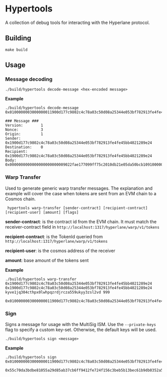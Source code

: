# Hypertools

A collection of debug tools for interacting with the Hyperlane protocol.

## Building

```shell
make build 
```

## Usage

### Message decoding

```shell
./build/hypertools decode-message <hex-encoded message>
```

**Example**

```shell
./build/hypertools decode-message 0x0100000003000000011900d177c9802c4c78a03c50d08a25344e053bf782913fe4fe45bb4021289e24000000001900d177c9802c4c78a03c50d08a25344e053bf782913fe4fe45bb4021289e240000000000000000000000009022fae177099ff75c2010db21e05da50bcb109100000000000000000000000000000000000000000000000000000000000003e7
```
```text
### Message ###
Version:        1
Nonce:          3
Origin:         1
Sender:         0x1900d177c9802c4c78a03c50d08a25344e053bf782913fe4fe45bb4021289e24
Destination:    0
Recipient:      0x1900d177c9802c4c78a03c50d08a25344e053bf782913fe4fe45bb4021289e24
Body:           0x0000000000000000000000009022fae177099ff75c2010db21e05da50bcb109100000000000000000000000000000000000000000000000000000000000003e7
```

### Warp Transfer

Used to generate generic warp transfer messages. The explanation and example
will cover the case when tokens are sent from an EVM chain to a Cosmos chain.

```shell
 hypertools warp-transfer [sender-contract] [recipient-contract] [recipient-user] [amount] [flags]
```

**sender-contract**: is the contract id from the EVM chain. It must match the receiver-contract field in `http://localhost:1317/hyperlane/warp/v1/tokens`

**recipient-contract**: is the TokenId queried from `http://localhost:1317/hyperlane/warp/v1/tokens` 

**recipient-user**: is the cosmos address of the receiver

**amount**: base amount of the tokens sent

**Example**

```shell
./build/hypertools warp-transfer 0x1900d177c9802c4c78a03c50d08a25344e053bf782913fe4fe45bb4021289e24 0x1900d177c9802c4c78a03c50d08a25344e053bf782913fe4fe45bb4021289e24 kyve1jq304cthpx0lwhpqzrdjrcza559ukyy3zsl2vd 999
```
```text
0x0100000003000000011900d177c9802c4c78a03c50d08a25344e053bf782913fe4fe45bb4021289e24000000001900d177c9802c4c78a03c50d08a25344e053bf782913fe4fe45bb4021289e240000000000000000000000009022fae177099ff75c2010db21e05da50bcb109100000000000000000000000000000000000000000000000000000000000003e7
```

### Sign

Signs a message for usage with the MultiSig ISM. Use the `--private-keys` flag to
specify a custom key-set. Otherwise, the default keys will be used.

```shell
./build/hypertools sign <message>
```

**Example**
```shell
./build/hypertools sign 0x0100000003000000011900d177c9802c4c78a03c50d08a25344e053bf782913fe4fe45bb4021289e24000000001900d177c9802c4c78a03c50d08a25344e053bf782913fe4fe45bb4021289e240000000000000000000000009022fae177099ff75c2010db21e05da50bcb109100000000000000000000000000000000000000000000000000000000000003e7
```
```text
0x55c70da3bdbe81055a29d85ab37cb6ff9412fe724f156c3beb5b13bec61b9db0352a5b5323ee2cc651e0da0d87cec1773a43f809743e851ea8f990965aada50b0052510886cd24b7f3938e9ecd83322dd6b40a4dbf1474d583f8d46aafd876a5c77605740dc5ae0f1ddacbfcf43b47e43c05b5a5505c33112639a8da0e9038f40701a13bc383dc7a7d94b9d7998c42c2fcdd5da4a4ef1063176b9d371775278502bd322abfec0ba5d9454c549912837a877d4b785fdc2de83eddd80ac33b9643681b00
```

